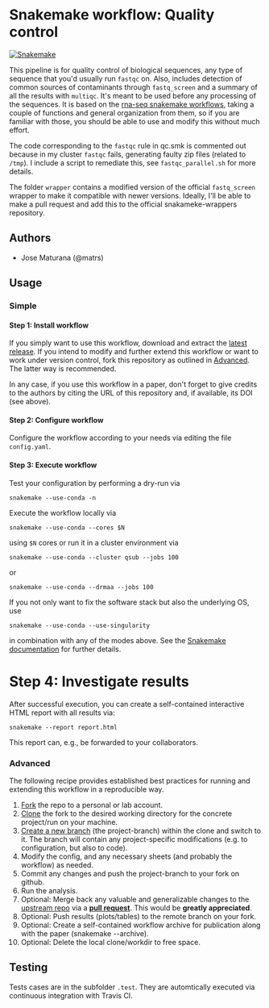 # Snakemake workflow: Quality control

[![Snakemake](https://img.shields.io/badge/snakemake-≥5.4.1-brightgreen.svg)](https://snakemake.bitbucket.io)

This pipeline is for quality control of biological sequences, any type of sequence that 
you'd usually run `fastqc` on. Also, includes detection of common sources of contaminants 
through `fastq_screen` and a summary of all the results with `multiqc`. It's meant to be
used before any processing of the sequences. It is based on the 
[rna-seq snakemake workflows](https://github.com/snakemake-workflows),
taking a couple of functions and general organization from them, so if you are familiar 
with those, you should be able to use and modify this without much effort.

The code corresponding to the `fastqc` rule in qc.smk is commented out because in my cluster
`fastqc` fails, generating faulty zip files (related to `/tmp`). I include a script to 
remediate this, see `fastqc_parallel.sh` for more details. 

The folder `wrapper` contains a modified version of the official `fastq_screen` wrapper 
to make it compatible with newer versions. Ideally, I'll be able to make a pull request 
and add this to the official snakameke-wrappers repository.

## Authors

* Jose Maturana (@matrs)

## Usage

### Simple

#### Step 1: Install workflow

If you simply want to use this workflow, download and extract the [latest release](https://github.com/snakemake-workflows/Quality_control/releases).
If you intend to modify and further extend this workflow or want to work under version control, fork this repository as outlined in [Advanced](#advanced). The latter way is recommended.

In any case, if you use this workflow in a paper, don't forget to give credits to the authors by citing the URL of this repository and, if available, its DOI (see above).

#### Step 2: Configure workflow

Configure the workflow according to your needs via editing the file `config.yaml`.

#### Step 3: Execute workflow

Test your configuration by performing a dry-run via

    snakemake --use-conda -n

Execute the workflow locally via

    snakemake --use-conda --cores $N

using `$N` cores or run it in a cluster environment via

    snakemake --use-conda --cluster qsub --jobs 100

or

    snakemake --use-conda --drmaa --jobs 100

If you not only want to fix the software stack but also the underlying OS, use

    snakemake --use-conda --use-singularity

in combination with any of the modes above.
See the [Snakemake documentation](https://snakemake.readthedocs.io/en/stable/executable.html) for further details.

# Step 4: Investigate results

After successful execution, you can create a self-contained interactive HTML report with all results via:

    snakemake --report report.html

This report can, e.g., be forwarded to your collaborators.

### Advanced

The following recipe provides established best practices for running and extending this workflow in a reproducible way.

1. [Fork](https://help.github.com/en/articles/fork-a-repo) the repo to a personal or lab account.
2. [Clone](https://help.github.com/en/articles/cloning-a-repository) the fork to the desired working directory for the concrete project/run on your machine.
3. [Create a new branch](https://git-scm.com/docs/gittutorial#_managing_branches) (the project-branch) within the clone and switch to it. The branch will contain any project-specific modifications (e.g. to configuration, but also to code).
4. Modify the config, and any necessary sheets (and probably the workflow) as needed.
5. Commit any changes and push the project-branch to your fork on github.
6. Run the analysis.
7. Optional: Merge back any valuable and generalizable changes to the [upstream repo](https://github.com/snakemake-workflows/Quality_control) via a [**pull request**](https://help.github.com/en/articles/creating-a-pull-request). This would be **greatly appreciated**.
8. Optional: Push results (plots/tables) to the remote branch on your fork.
9. Optional: Create a self-contained workflow archive for publication along with the paper (snakemake --archive).
10. Optional: Delete the local clone/workdir to free space.


## Testing

Tests cases are in the subfolder `.test`. They are automtically executed via continuous integration with Travis CI.
